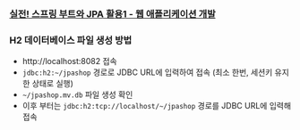 ### [실전! 스프링 부트와 JPA 활용1 - 웹 애플리케이션 개발](https://www.inflearn.com/course/%EC%8A%A4%ED%94%84%EB%A7%81%EB%B6%80%ED%8A%B8-JPA-%ED%99%9C%EC%9A%A9-1/dashboard)

### H2 데이터베이스 파일 생성 방법
- http://localhost:8082 접속
- `jdbc:h2:~/jpashop` 경로로 JDBC URL에 입력하여 접속 (최소 한번, 세션키 유지한 상태로 실행)
- `~/jpashop.mv.db` 파일 생성 확인
- 이후 부터는 `jdbc:h2:tcp://localhost/~/jpashop` 경로를 JDBC URL에 입력해 접속
